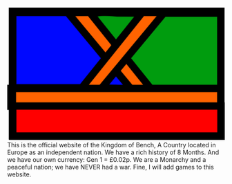 ![Fleg](/docs/assets/Bench.png)
This is the official website of the Kingdom of Bench, A Country located in Europe as an independent nation. We have a rich history of 8 Months. And we have our own currency: Gen 1 = £0.02p. We are a Monarchy and a peaceful nation; we have NEVER had a war. Fine, I will add games to this website.
